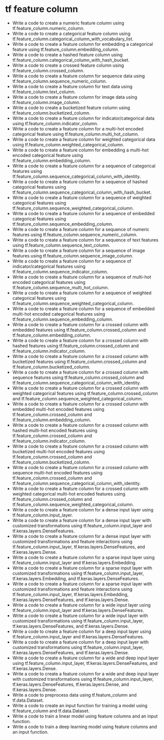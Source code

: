 # tf feature column

- Write a code to create a numeric feature column using tf.feature_column.numeric_column.
- Write a code to create a categorical feature column using tf.feature_column.categorical_column_with_vocabulary_list.
- Write a code to create a feature column for embedding a categorical feature using tf.feature_column.embedding_column.
- Write a code to create a hashed feature column using tf.feature_column.categorical_column_with_hash_bucket.
- Write a code to create a crossed feature column using tf.feature_column.crossed_column.
- Write a code to create a feature column for sequence data using tf.feature_column.sequence_numeric_column.
- Write a code to create a feature column for text data using tf.feature_column.text_column.
- Write a code to create a feature column for image data using tf.feature_column.image_column.
- Write a code to create a bucketized feature column using tf.feature_column.bucketized_column.
- Write a code to create a feature column for indicator/categorical data using tf.feature_column.indicator_column.
- Write a code to create a feature column for a multi-hot encoded categorical feature using tf.feature_column.multi_hot_column.
- Write a code to create a feature column for weighted categorical data using tf.feature_column.weighted_categorical_column.
- Write a code to create a feature column for embedding a multi-hot encoded categorical feature using tf.feature_column.embedding_column.
- Write a code to create a feature column for a sequence of categorical features using tf.feature_column.sequence_categorical_column_with_identity.
- Write a code to create a feature column for a sequence of hashed categorical features using tf.feature_column.sequence_categorical_column_with_hash_bucket.
- Write a code to create a feature column for a sequence of weighted categorical features using tf.feature_column.sequence_weighted_categorical_column.
- Write a code to create a feature column for a sequence of embedded categorical features using tf.feature_column.sequence_embedding_column.
- Write a code to create a feature column for a sequence of numeric features using tf.feature_column.sequence_numeric_column.
- Write a code to create a feature column for a sequence of text features using tf.feature_column.sequence_text_column.
- Write a code to create a feature column for a sequence of image features using tf.feature_column.sequence_image_column.
- Write a code to create a feature column for a sequence of indicator/categorical features using tf.feature_column.sequence_indicator_column.
- Write a code to create a feature column for a sequence of multi-hot encoded categorical features using tf.feature_column.sequence_multi_hot_column.
- Write a code to create a feature column for a sequence of weighted categorical features using tf.feature_column.sequence_weighted_categorical_column.
- Write a code to create a feature column for a sequence of embedded multi-hot encoded categorical features using tf.feature_column.sequence_embedding_column.
- Write a code to create a feature column for a crossed column with embedded features using tf.feature_column.crossed_column and tf.feature_column.embedding_column.
- Write a code to create a feature column for a crossed column with hashed features using tf.feature_column.crossed_column and tf.feature_column.indicator_column.
- Write a code to create a feature column for a crossed column with bucketized features using tf.feature_column.crossed_column and tf.feature_column.bucketized_column.
- Write a code to create a feature column for a crossed column with sequence features using tf.feature_column.crossed_column and tf.feature_column.sequence_categorical_column_with_identity.
- Write a code to create a feature column for a crossed column with weighted categorical features using tf.feature_column.crossed_column and tf.feature_column.sequence_weighted_categorical_column.
- Write a code to create a feature column for a crossed column with embedded multi-hot encoded features using tf.feature_column.crossed_column and tf.feature_column.embedding_column.
- Write a code to create a feature column for a crossed column with hashed multi-hot encoded features using tf.feature_column.crossed_column and tf.feature_column.indicator_column.
- Write a code to create a feature column for a crossed column with bucketized multi-hot encoded features using tf.feature_column.crossed_column and tf.feature_column.bucketized_column.
- Write a code to create a feature column for a crossed column with sequence multi-hot encoded features using tf.feature_column.crossed_column and tf.feature_column.sequence_categorical_column_with_identity.
- Write a code to create a feature column for a crossed column with weighted categorical multi-hot encoded features using tf.feature_column.crossed_column and tf.feature_column.sequence_weighted_categorical_column.
- Write a code to create a feature column for a dense input layer using tf.feature_column.input_layer.
- Write a code to create a feature column for a dense input layer with customized transformations using tf.feature_column.input_layer and tf.keras.layers.DenseFeatures.
- Write a code to create a feature column for a dense input layer with customized transformations and feature interactions using tf.feature_column.input_layer, tf.keras.layers.DenseFeatures, and tf.keras.layers.Dense.
- Write a code to create a feature column for a sparse input layer using tf.feature_column.input_layer and tf.keras.layers.Embedding.
- Write a code to create a feature column for a sparse input layer with customized transformations using tf.feature_column.input_layer, tf.keras.layers.Embedding, and tf.keras.layers.DenseFeatures.
- Write a code to create a feature column for a sparse input layer with customized transformations and feature interactions using tf.feature_column.input_layer, tf.keras.layers.Embedding, tf.keras.layers.DenseFeatures, and tf.keras.layers.Dense.
- Write a code to create a feature column for a wide input layer using tf.feature_column.input_layer and tf.keras.layers.DenseFeatures.
- Write a code to create a feature column for a wide input layer with customized transformations using tf.feature_column.input_layer, tf.keras.layers.DenseFeatures, and tf.keras.layers.Dense.
- Write a code to create a feature column for a deep input layer using tf.feature_column.input_layer and tf.keras.layers.DenseFeatures.
- Write a code to create a feature column for a deep input layer with customized transformations using tf.feature_column.input_layer, tf.keras.layers.DenseFeatures, and tf.keras.layers.Dense.
- Write a code to create a feature column for a wide and deep input layer using tf.feature_column.input_layer, tf.keras.layers.DenseFeatures, and tf.keras.layers.Dense.
- Write a code to create a feature column for a wide and deep input layer with customized transformations using tf.feature_column.input_layer, tf.keras.layers.DenseFeatures, tf.keras.layers.Dense, and tf.keras.layers.Dense.
- Write a code to preprocess data using tf.feature_column and tf.data.Dataset.
- Write a code to create an input function for training a model using tf.feature_column and tf.data.Dataset.
- Write a code to train a linear model using feature columns and an input function.
- Write a code to train a deep learning model using feature columns and an input function.
